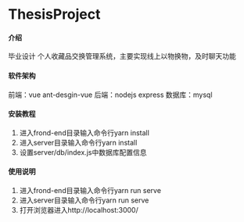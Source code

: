 # ThesisProject

#### 介绍
毕业设计
个人收藏品交换管理系统，主要实现线上以物换物，及时聊天功能

#### 软件架构
前端：vue ant-desgin-vue
后端：nodejs express
数据库：mysql


#### 安装教程

1.  进入frond-end目录输入命令行yarn install
2.  进入server目录输入命令行yarn install
3.  设置server/db/index.js中数据库配置信息

#### 使用说明

1.  进入frond-end目录输入命令行yarn run serve
2.  进入server目录输入命令行yarn run serve
3.  打开浏览器进入http://localhost:3000/

